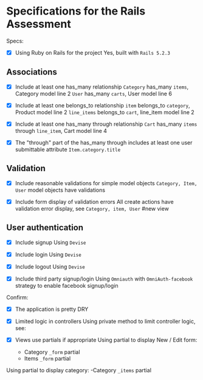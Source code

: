 # Specifications for the Rails Assessment

Specs:
- [x] Using Ruby on Rails for the project
Yes, built with `Rails 5.2.3 `

## Associations
- [x] Include at least one has_many relationship
`Category` has_many `items`, Category model line 2
`User` has_many `carts`, User model line 6

- [x] Include at least one belongs_to relationship
`item` belongs_to `category`, Product model line 2
`line_items` belongs_to `cart`, line_item model line 2

- [x] Include at least one has_many through relationship
`Cart` has_many `items` through `line_item`, Cart model line 4

- [x] The "through" part of the has_many through includes at least one user submittable attribute
`Item.category.title` 

## Validation
- [x] Include reasonable validations for simple model objects
`Category, Item, User` model objects have validations

- [x] Include form display of validation errors
All create actions have validation error display, see `Category, item, User` #new view

## User authentication 
- [x] Include signup
Using `Devise` 

- [x] Include login
Using `Devise`

- [x] Include logout
Using `Devise`

- [x] Include third party signup/login
Using `Omniauth` with `OmniAuth-facebook` strategy to enable facebook signup/login

Confirm:
- [x] The application is pretty DRY
- [x] Limited logic in controllers
Using private method to limit controller logic, see:

- [x] Views use partials if appropriate
Using partial to display New / Edit form:
    - Category `_form` partial
    - Items `_form` partial

Using partial to display category:
     -Category `_items` partial
